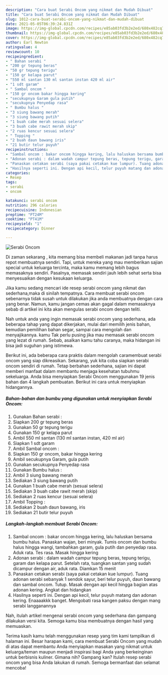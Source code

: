 ```yaml
---
description: "Cara buat Serabi Oncom yang nikmat dan Mudah Dibuat"
title: "Cara buat Serabi Oncom yang nikmat dan Mudah Dibuat"
slug: 1012-cara-buat-serabi-oncom-yang-nikmat-dan-mudah-dibuat
date: 2021-05-05T06:39:24.831Z
image: https://img-global.cpcdn.com/recipes/e85ab03fd3b2e2ed/680x482cq70/serabi-oncom-foto-resep-utama.jpg
thumbnail: https://img-global.cpcdn.com/recipes/e85ab03fd3b2e2ed/680x482cq70/serabi-oncom-foto-resep-utama.jpg
cover: https://img-global.cpcdn.com/recipes/e85ab03fd3b2e2ed/680x482cq70/serabi-oncom-foto-resep-utama.jpg
author: Earl Newton
ratingvalue: 4
reviewcount: 10
recipeingredient:
- " Bahan serabi "
- "200 gr tepung beras"
- "50 gr tepung terigu"
- "150 gr kelapa parut"
- "550 ml santan 130 ml santan instan 420 ml air"
- "1 sdt garam"
- " Sambal oncom "
- "150 gr oncom bakar hingga kering"
- "secukupnya Garam gula putih"
- "secukupnya Penyedap rasa"
- " Bumbu halus "
- "3 siung bawang merah"
- "3 siung bawang putih"
- "1 buah cabe merah sesuai selera"
- "3 buah cabe rawit merah skip"
- "2 ruas kencur sesuai selera"
- " Topping "
- "2 buah daun bawang iris"
- "21 butir telur puyuh"
recipeinstructions:
- "Sambal oncom : bakar oncom hingga kering, lalu haluskan bersama bumbu halus. Panaskan wajan, beri minyak. Tumis oncom dan bumbu halus hingga wangi, tambahkan garam, gula putih dan penyedap rasa. Aduk rata. Tes rasa. Masak hingga kering"
- "Adonan serabi : dalam wadah campur tepung beras, tepung terigu, garam dan kelapa parut. Setelah rata, tuangkan santan yang sudah dicampur dengan air, aduk rata. Diamkan 15 menit"
- "Panaskan cetakan serabi (saya pakai cetakan kue lumpur). Tuang adonan serabi sebanyak 1 sendok sayur, beri telur puyuh, daun bawang dan sambal oncom. Tutup. Masak dengan api kecil hingga bagian atas adonan kering. Angkat dan hidangkan"
- "Hasilnya seperti ini. Dengan api kecil, telur puyuh matang dan adonan kering. Enaaaakkk banget. Mengobati rasa kangen paksu dengan mang serabi langganannya"
categories:
- Resep
tags:
- serabi
- oncom

katakunci: serabi oncom 
nutrition: 296 calories
recipecuisine: Indonesian
preptime: "PT24M"
cooktime: "PT41M"
recipeyield: "1"
recipecategory: Dinner

---
```



![Serabi Oncom](https://img-global.cpcdn.com/recipes/e85ab03fd3b2e2ed/680x482cq70/serabi-oncom-foto-resep-utama.jpg)

Di zaman  sekarang , kita memang bisa membeli makanan jadi tanpa harus repot membuatnya sendiri. Tapi, untuk mereka yang mau memberikan sajian special untuk keluarga tercinta, maka kamu memang lebih bagus memasaknya sendiri. Pasalnya, memasak sendiri jauh lebih sehat serta bisa menyesuaikan dengan kesukaan keluarga.

Jika kamu sedang mencari ide resep serabi oncom yang nikmat dan sederhana,maka di sinilah tempatnya. Cara membuat serabi oncom  sebenarnya tidak susah untuk dilakukan jika anda membuatnya dengan cara yang benar. Namun, kamu jangan cemas akan gagal dalam memasaknya 
sebab di artikel ini kita akan mengulas serabi oncom dengan teliti.  



Nah untuk anda yang ingin memasak serabi oncom yang sederhana, ada beberapa tahap yang dapat dikerjakan, mulai dari memilih jenis bahan, kemudian pemilihan bahan segar, sampai cara mengolah dan menyajikannya. kamu Tak perlu pusing jika mau memasak serabi oncom yang lezat di rumah. Sebab, asalkan kamu  tahu caranya, maka hidangan ini bisa jadi suguhan yang istimewa.

Berikut ini, ada beberapa cara praktis  dalam mengolah caramembuat serabi oncom yang siap dikreasikan. Sekarang, yuk kita coba siapkan serabi oncom sendiri di rumah. Tetap berbahan sederhana, sajian ini dapat memberi manfaat dalam membantu menjaga kesehatan tubuhmu sekeluarga. Anda bisa menyiapkan Serabi Oncom menggunakan 19 jenis bahan dan 4 langkah pembuatan. Berikut ini cara untuk menyiapkan hidangannya.

<!--inarticleads1-->

##### Bahan-bahan dan bumbu yang digunakan untuk menyiapkan Serabi Oncom:

1. Gunakan  Bahan serabi :
1. Siapkan 200 gr tepung beras
1. Gunakan 50 gr tepung terigu
1. Gunakan 150 gr kelapa parut
1. Ambil 550 ml santan (130 ml santan instan, 420 ml air)
1. Siapkan 1 sdt garam
1. Ambil  Sambal oncom :
1. Siapkan 150 gr oncom, bakar hingga kering
1. Ambil secukupnya Garam, gula putih
1. Gunakan secukupnya Penyedap rasa
1. Gunakan  Bumbu halus :
1. Ambil 3 siung bawang merah
1. Sediakan 3 siung bawang putih
1. Gunakan 1 buah cabe merah (sesuai selera)
1. Sediakan 3 buah cabe rawit merah (skip)
1. Sediakan 2 ruas kencur (sesuai selera)
1. Ambil  Topping :
1. Sediakan 2 buah daun bawang, iris
1. Sediakan 21 butir telur puyuh




<!--inarticleads2-->

##### Langkah-langkah membuat Serabi Oncom:

1. Sambal oncom : bakar oncom hingga kering, lalu haluskan bersama bumbu halus. Panaskan wajan, beri minyak. Tumis oncom dan bumbu halus hingga wangi, tambahkan garam, gula putih dan penyedap rasa. Aduk rata. Tes rasa. Masak hingga kering
1. Adonan serabi : dalam wadah campur tepung beras, tepung terigu, garam dan kelapa parut. Setelah rata, tuangkan santan yang sudah dicampur dengan air, aduk rata. Diamkan 15 menit
1. Panaskan cetakan serabi (saya pakai cetakan kue lumpur). Tuang adonan serabi sebanyak 1 sendok sayur, beri telur puyuh, daun bawang dan sambal oncom. Tutup. Masak dengan api kecil hingga bagian atas adonan kering. Angkat dan hidangkan
1. Hasilnya seperti ini. Dengan api kecil, telur puyuh matang dan adonan kering. Enaaaakkk banget. Mengobati rasa kangen paksu dengan mang serabi langganannya




Nah, itulah artikel mengenai  serabi oncom  yang sederhana dan gampang dilakukan versi kita. Semoga kamu bisa membuatnya dengan hasil yang memuaskan. 

Terima kasih kamu telah menggunakan resep yang tim kami tampilkan di halaman ini. Besar harapan kami, cara membuat  Serabi Oncom yang mudah di atas dapat membantu Anda menyiapkan masakan yang nikmat untuk keluarga/teman maupun menjadi inspirasi bagi Anda yang berkeinginan untuk berbisnis kuliner. Gimana nih? Gampang kan? Itulah resep serabi oncom yang bisa Anda lakukan di rumah. Semoga bermanfaat dan selamat mencoba!

